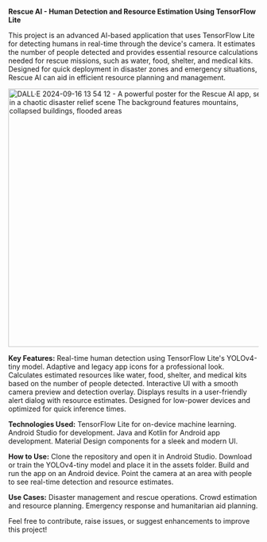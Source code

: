 **Rescue AI - Human Detection and Resource Estimation Using TensorFlow Lite**

This project is an advanced AI-based application that uses TensorFlow Lite for detecting humans in real-time through the device's camera. It estimates the number of people detected and provides essential resource calculations needed for rescue missions, such as water, food, shelter, and medical kits. Designed for quick deployment in disaster zones and emergency situations, Rescue AI can aid in efficient resource planning and management.

<img width="520" alt="DALL·E 2024-09-16 13 54 12 - A powerful poster for the Rescue AI app, set in a chaotic disaster relief scene  The background features mountains, collapsed buildings, flooded areas" src="https://github.com/user-attachments/assets/ff46bf6b-9ee7-4821-a928-80a0e868100e">

**Key Features:**
Real-time human detection using TensorFlow Lite's YOLOv4-tiny model.
Adaptive and legacy app icons for a professional look.
Calculates estimated resources like water, food, shelter, and medical kits based on the number of people detected.
Interactive UI with a smooth camera preview and detection overlay.
Displays results in a user-friendly alert dialog with resource estimates.
Designed for low-power devices and optimized for quick inference times.

**Technologies Used:**
TensorFlow Lite for on-device machine learning.
Android Studio for development.
Java and Kotlin for Android app development.
Material Design components for a sleek and modern UI.

**How to Use:**
Clone the repository and open it in Android Studio.
Download or train the YOLOv4-tiny model and place it in the assets folder.
Build and run the app on an Android device.
Point the camera at an area with people to see real-time detection and resource estimates.

**Use Cases:**
Disaster management and rescue operations.
Crowd estimation and resource planning.
Emergency response and humanitarian aid planning.


Feel free to contribute, raise issues, or suggest enhancements to improve this project!

